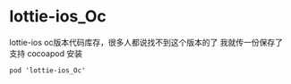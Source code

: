# lottie-ios_Oc
lottie-ios oc版本代码库存，很多人都说找不到这个版本的了 我就传一份保存了
支持 cocoapod  安装
```
pod 'lottie-ios_Oc'
```
